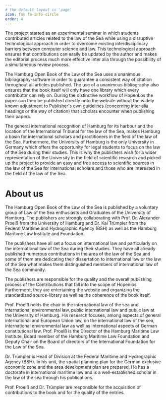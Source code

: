 ```yaml
---
# the default layout is 'page'
icon: fas fa-info-circle
order: 4
---
```


The project started as an experimental seminar in which students contributed articles related to the law of the Sea while using a disruptive technological approach in order to overcome existing interdisciplinary barriers between computer science and law. This technological approach ensures that contributions can easily be updated by the author and makes the editorial process much more effective inter alia through the possibility of a simultaneous review process.

The Hamburg Open Book of the Law of the Sea uses a unanimous bibliography-software in order to guarantee a consistent way of citation throughout all articles published. The use of a unanimous bibliography also ensures that the book itself will only have one library which every contributor can rely on. During the distinctive workflow of HopenLos the paper can then be published directly onto the website without the widely known adjustment to Publisher's own guidelines (concerning inter alia headings or the way of citation) that scholars encounter when publishing their papers.

The general international recognition of Hamburg for its harbour and the location of the International Tribunal for the law of the Sea, makes Hamburg a basin for international scholars and practitioners in the field of the law of the Sea. Furthermore, the University of Hamburg is the only University in Germany which offers the opportunity for legal students to focus on the law of the Sea during their studies. This is why the publishers wish for a wider representation of the University in the field of scientific research and picked up the project to provide an easy and free access to scientific sources in the law of the Sea for international scholars and those who are interested in the field of the law of the Sea.

# About us

The Hamburg Open Book of the Law of the Sea is published by a voluntary group of Law of the Sea enthusiasts and Graduates of the University of Hamburg. The publishers are strongly collaborating with Prof. Dr. Alexander Proelß from the University of Hamburg and Dr. Kai Trümpler from the Federal Maritime and Hydrographic Agency (BSH) as well as the Hamburg Maritime Law Institute and Foundation.

The publishers have all set a focus on international law and particularly on the international law of the Sea during their studies. They have all already published numerous contributions in the area of the law of the Sea and some of them are dedicating their dissertation to international law or the law of the Sea what makes them distinguished members of international law of the Sea community.

The publishers are responsible for the quality and the overall publishing process of the Contributions that fall into the scope of Hopenlos. Furthermore, they are entertaining the website and organizing the standardized source-library as well as the coherence of the book itself.

Prof. Proelß holds the chair in the international law of the sea and international environmental law, public international law and public law at the University of Hamburg. His research focuses, among aspects of general international and European Union law, on the international law of the sea, international environmental law as well as international aspects of German constitutional law. Prof. Proelß is the Director of the Hamburg Maritime Law Institute, Board member of the Hamburg Maritime Law Foundation and Deputy Chair on the Board of directors of the International Foundation for the Law of the Sea.

Dr. Trümpler is Head of Division at the Federal Maritime and Hydrographic Agency (BSH). In his unit, the spatial planning plan for the German exclusive economic zone and the area development plan are prepared. He has a doctorate in international maritime law and is a well-established scholar in the law of the sea through his publications.

Prof. Proelß and Dr. Trümpler are responsible for the acquisition of contributions to the book and for the quality of the entries.